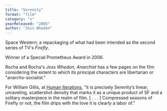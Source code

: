 ```yaml
---
title: "Serenity"
format: "film"
category: "s"
yearReleased: "2005"
author: "Joss Whedon"
---
```

Space Western; a repackaging of what had been  intended as the second series of TV's _Firefly_.

Winner of a Special Prometheus Award in 2006.

Rocha and Rocha's _Joss Whedon, Anarchist_ has a few pages on the film considering the extent to which its principal characters are libertarian or "anarcho-socialist."

For William Gillis, at <a href="http://humaniterations.net/2009/12/31/top-10-sf-films-of-the-decade/">Human Iterations</a>, "it is precisely Serenity’s linear, unraveling, scattershot density that marks it as a unique product of SF and a solitary masterpiece in the realm of film. [ . . . ]  Compressed seasons of Firefly or not, the film drips with the love it is clearly a labor of."

